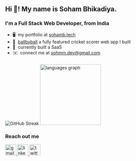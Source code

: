 <h2 align="left">Hi 👋! My name is Soham Bhikadiya.</h2>
<h3>I'm a Full Stack Web Developer, from India</h3>


* 🖥️  my portfolio at [sohamb.tech](https://www.sohamb.tech/)
* 🎾  [ballbyball](https://ballbyball.vercel.app) a fully featured cricket scorer web app I built
* 🎯  currently built a SaaS
* ✉️  connect me at [sohmm.dev@gmail.com](mailto:sohmm.dev@gmail.com)

###

<div>
  <img src="https://streak-stats.demolab.com/?user=soham2k06&theme=github-dark&border_radius=5" alt="GitHub Streak" />
  <img src="https://github-readme-stats.vercel.app/api/top-langs?username=soham2k06&locale=en&hide_title=false&layout=compact&card_width=320&langs_count=5&theme=dracula&hide_border=false" height="195px" alt="languages graph"  />
</div>


<h3>Reach out me</h3>

<div align="left">
  <a href="mailto:sohmm.dev@gmail.com" target="_blank">
    <img src="https://img.shields.io/static/v1?message=Gmail&logo=gmail&label=&color=D14836&logoColor=white&labelColor=&style=for-the-badge" height="35" alt="gmail logo"  />
  </a>
  <a href="https://www.linkedin.com/in/soham-bhikadiya/" target="_blank">
    <img src="https://img.shields.io/static/v1?message=LinkedIn&logo=linkedin&label=&color=0077B5&logoColor=white&labelColor=&style=for-the-badge" height="35" alt="linkedin logo"  />
  </a>
  <a href="https://twitter.com/sohmmdev" target="_blank">
    <img src="https://img.shields.io/static/v1?message=Twitter&logo=twitter&label=&color=1DA1F2&logoColor=white&labelColor=&style=for-the-badge" height="35" alt="twitter logo"  />
  </a>
</div>
